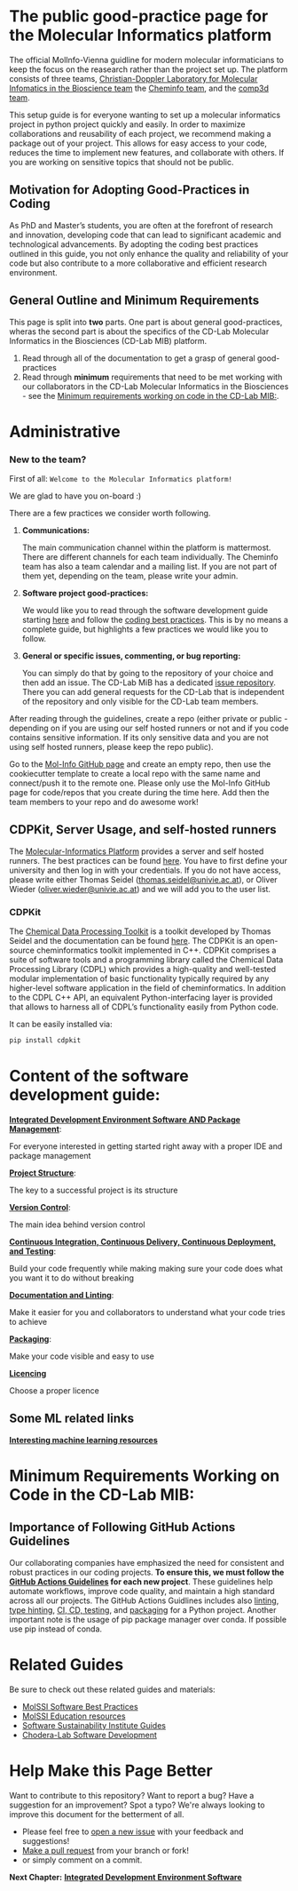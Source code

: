 # The public good-practice page for the Molecular Informatics platform

The official MolInfo-Vienna guidline for modern molecular informaticians to keep the focus on the reasearch rather than the project set up.
The platform consists of three teams, [Christian-Doppler Laboratory for Molecular Infomatics in the Bioscience team]() the [Cheminfo team](https://cheminfo.univie.ac.at/home/), and the [comp3d team](https://comp3d.univie.ac.at/).

This setup guide is for everyone wanting to set up a molecular informatics project in python project quickly and easily.
In order to maximize collaborations and reusability of each project, we recommend making a package out of your project.
This allows for easy access to your code, reduces the time to implement new features, and collaborate with others. 
If you are working on sensitive topics that should not be public.

## Motivation for Adopting Good-Practices in Coding

As PhD and Master’s students, you are often at the forefront of research and innovation, developing code that can lead to significant academic and technological advancements. By adopting the coding best practices outlined in this guide, you not only enhance the quality and reliability of your code but also contribute to a more collaborative and efficient research environment.

## General Outline and Minimum Requirements

This page is split into **two** parts. One part is about general good-practices, wheras the second part is about the specifics of the CD-Lab Molecular Informatics in the Biosciences (CD-Lab MIB) platform.

1. Read through all of the documentation to get a grasp of general good-practices
2. Read through **minimum** requirements that need to be met working with our collaborators in the CD-Lab Molecular Informatics in the Biosciences - see the [Minimum requirements working on code in the CD-Lab MIB:](/README.md#minimum-requirements-working-on-code-in-the-cd-lab-mib). 

# Administrative

### New to the team?

First of all: `Welcome to the Molecular Informatics platform!`

We are glad to have you on-board :)

There are a few practices we consider worth following.
1. <b>Communications:</b>

    The main communication channel within the platform is mattermost. There are different channels for each team individually.
    The Cheminfo team has also a team calendar and a mailing list. If you are not part of them yet, depending on the team, please write your admin.
2. <b>Software project good-practices:</b>

    We would like you to read through the software development guide starting [here](/IDE.md) and follow the [coding best practices](/BEST_PRACTICE.md). This is by no means a complete guide, but highlights a few practices we would like you to follow.
3. <b>General or specific issues, commenting, or bug reporting:</b>

    You can simply do that by going to the repository of your choice and then add an issue.
    The CD-Lab MiB has a dedicated [issue repository](https://github.com/molinfo-vienna/cd_mib_open_issues). There you can add general requests for the CD-Lab that is independent of the repository and only visible for the CD-Lab team members.

After reading through the guidelines, create a repo (either private or public - depending on if you are using our self hosted runners or not and if you code contains sensitive information. If its only sensitive data and you are not using self hosted runners, please keep the repo public).

Go to the [Mol-Info GitHub page](https://github.com/organizations/molinfo-vienna/repositories/new) and create an empty repo, then use the cookiecutter template to create a local repo with the same name and connect/push it to the remote one.
Please only use the Mol-Info GitHub page for code/repos that you create during the time here.
Add then the team members to your repo and do awesome work!


## CDPKit, Server Usage, and self-hosted runners

The [Molecular-Informatics Platform]() provides a server and self hosted runners. The best practices can be found [here](https://wiki.univie.ac.at/display/ChemInfo/Best+Pracitice+Computer+Resources+Guide).
You have to first define your university and then log in with your credentials.
If you do not have access, please write either Thomas Seidel (thomas.seidel@univie.ac.at), or Oliver Wieder (oliver.wieder@univie.ac.at) and we will add you to the user list.

### CDPKit

The [Chemical Data Processing Toolkit](https://github.com/molinfo-vienna/CDPKit) is a toolkit developed by Thomas Seidel and the documentation can be found [here](https://cdpkit.org/v1.1.1/index.html).
The CDPKit is an open-source cheminformatics toolkit implemented in C++. CDPKit comprises a suite of software tools and a programming library called the Chemical Data Processing Library (CDPL) which provides a high-quality and well-tested modular implementation of basic functionality typically required by any higher-level software application in the field of cheminformatics. In addition to the CDPL C++ API, an equivalent Python-interfacing layer is provided that allows to harness all of CDPL’s functionality easily from Python code.

It can be easily installed via:

```bash
pip install cdpkit
```


# Content of the software development guide:

[__Integrated Development Environment Software AND Package Management__](/IDE.md):

For everyone interested in getting started right away with a proper IDE and package management

[__Project Structure__](/PROJECT_STRUCTURE.md):

The key to a successful project is its structure

[__Version Control__](/VERSION_CONTROL.md): 

The main idea behind version control

[__Continuous Integration, Continuous Delivery, Continuous Deployment, and Testing__](/CI_CD_TEST.md):

Build your code frequently while making making sure your code does what you want it to do without breaking

[__Documentation and Linting__](/DOCUMENTATION.md):

Make it easier for you and collaborators to understand what your code tries to achieve

[__Packaging__](/PACKAGING.md):

Make your code visible and easy to use

[__Licencing__](/LICENCING.md)

Choose a proper licence

## Some ML related links 

[__Interesting machine learning resources__](/ML.md)

# Minimum Requirements Working on Code in the CD-Lab MIB:

## Importance of Following GitHub Actions Guidelines

Our collaborating companies have emphasized the need for consistent and robust practices in our coding projects. **To ensure this, we must follow the [GitHub Actions Guidelines](/GITHUB_ACTIONS.md) for each new project**. These guidelines help automate workflows, improve code quality, and maintain a high standard across all our projects.
The GitHub Actions Guidlines includes also [linting, type hinting](/LINTING.md), [CI, CD, testing](/CI_CD_TEST.md), and [packaging](/PACKAGING.md) for a Python project.
Another important note is the usage of pip package manager over conda. If possible use pip instead of conda.

# Related Guides

Be sure to check out these related guides and materials:
* [MolSSI Software Best Practices](https://molssi.org/education/best-practices/)
* [MolSSI Education resources](https://molssi-education.github.io/resources.html)
* [Software Sustainability Institute Guides](https://software.ac.uk/resources/guides)
* [Chodera-Lab Software Development](https://github.com/choderalab/software-development/blob/master/README.md)

# Help Make this Page Better

Want to contribute to this repository? Want to report a bug? Have a suggestion for an improvement?
Spot a typo? We're always looking to improve this document for the betterment of all.

* Please feel free to [open a new issue](https://github.com/molinfo-vienna/software-development/issues/new) with your feedback and suggestions!
* [Make a pull request](https://github.com/molinfo-vienna/software-development/compare) from your branch or fork!
* or simply comment on a commit.

__Next Chapter:__ [__Integrated Development Environment Software__](/IDE.md)